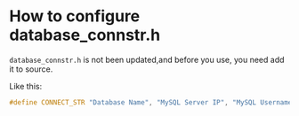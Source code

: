 # How to configure database_connstr.h

`database_connstr.h` is not been updated,and before you use, you need add it to source.

Like this:

``` c++
#define CONNECT_STR "Database Name", "MySQL Server IP", "MySQL Username", "MySQL Password" 
```